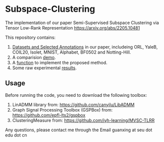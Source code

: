 # Subspace-Clustering
The implementation of our paper Semi-Supervised Subspace Clustering via Tensor Low-Rank Representation
https://arxiv.org/abs/2205.10481

This repository contains:

1. [Datasets and Selected Annotations](data) in our paper, includeing ORL, YaleB, COIL20, Isolet, MNIST, Alphabet, BF0502 and Notting-Hill.
2. A comparision [demo](demo_parallel.m).
3. A [function](tlrr_tnn_new.m) to implement the proposed method.
4. Some raw experimental [results](result).

## Usage

Before running the code, you need to download the following toolbox:
1. LinADMM library from: https://github.com/canyilu/LibADMM
2. Graph Signal Processing Toolbox (GSPBox) from: https://github.com/epfl-lts2/gspbox
3. ClusteringMeasure from: https://github.com/jyh-learning/MVSC-TLRR

Any questions, please contact me through the Email guanxing at seu dot edu dot cn
